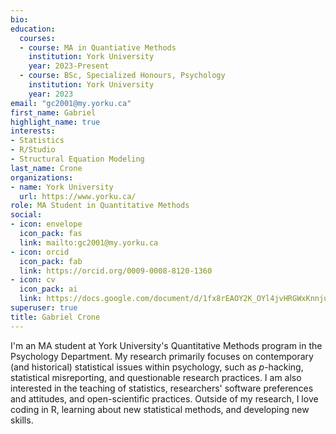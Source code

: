 ```yaml
---
bio:
education:
  courses:
  - course: MA in Quantiative Methods
    institution: York University
    year: 2023-Present
  - course: BSc, Specialized Honours, Psychology
    institution: York University
    year: 2023
email: "gc2001@my.yorku.ca"
first_name: Gabriel
highlight_name: true
interests:
- Statistics
- R/Studio
- Structural Equation Modeling
last_name: Crone
organizations:
- name: York University
  url: https://www.yorku.ca/
role: MA Student in Quantitative Methods
social:
- icon: envelope
  icon_pack: fas
  link: mailto:gc2001@my.yorku.ca
- icon: orcid
  icon_pack: fab
  link: https://orcid.org/0009-0008-8120-1360
- icon: cv
  icon_pack: ai
  link: https://docs.google.com/document/d/1fx8rEAOY2K_OYl4jvHRGWxKnnjuzYr6v/edit?usp=sharing&ouid=115573432370763062304&rtpof=true&sd=true
superuser: true
title: Gabriel Crone
---
```


I'm an MA student at York University's Quantitative Methods program in the Psychology Department. My research primarily focuses on contemporary (and historical) statistical issues within psychology, such as *p*-hacking, statistical misreporting, and questionable research practices. I am also interested in the teaching of statistics, researchers' software preferences and attitudes, and open-scientific practices. Outside of my research, I love coding in R, learning about new statistical methods, and developing new skills.
